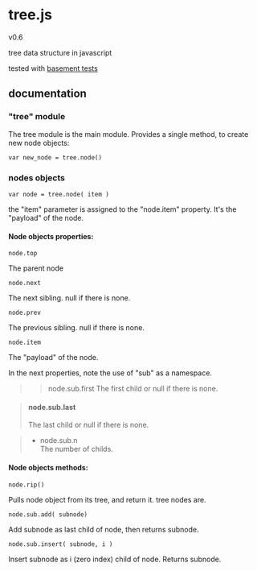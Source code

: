 
# tree.js
v0.6

tree data structure in javascript

tested with [basement tests](http://nzonbi.github.com/blue-tree)

## documentation

### "tree" module

The tree module is the main module. Provides a single method, to create new node objects:

    var new_node = tree.node()


### nodes objects

    var node = tree.node( item )

the "item" parameter is assigned to the "node.item" property. It's the "payload" of the node.

#### Node objects properties:


    node.top
The parent node      

    node.next
The next sibling. null if there is none.      

    node.prev
The previous sibling. null if there is none.      

    node.item
The "payload" of the node.    


In the next properties, note the use of "sub" as a namespace.    

> > node.sub.first
> The first child or null if there is none.
  					
> #### node.sub.last
>The last child or null if there is none.
	
> * node.sub.n	
> The number of childs.

#### Node objects methods:


    node.rip()
Pulls node object from its tree, and return it. tree nodes are.    

    node.sub.add( subnode)
Add subnode as last child of node, then returns subnode.    

    node.sub.insert( subnode, i )
Insert subnode as i (zero index) child of node.
Returns subnode.  
					






